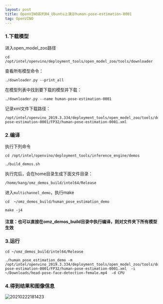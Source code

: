 ```yaml
---
layout: post
title: OpenVINO系列04_Ubuntu上演示human-pose-estimation-0001
tag: OpenVINO
---
```

   
### 1.下载模型

进入open_model_zoo路径

    cd /opt/intel/openvino/deployment_tools/open_model_zoo/tools/downloader

查看所有模型命令：

    ./downloader.py --print_all

在模型列表中找到要下载的模型并下载：

    ./downloader.py --name human-pose-estimation-0001

记录xml文件下载路径：

    /opt/intel/openvino_2019.3.334/deployment_tools/open_model_zoo/tools/downloader/intel/human-pose-estimation-0001/FP32/human-pose-estimation-0001.xml

### 2.编译

执行下列命令

    cd /opt/intel/openvino/deployment_tools/inference_engine/demos

    ./build_demos.sh

执行完后，会在home目录生成下面文件目录：

    /home/kang/omz_demos_build/intel64/Release

进入`multichannel_demo`，执行make

    cd  ~/omz_demos_build/human_pose_estimation_demo

    make -j4

#### 注意：也可以直接在omz_demos_build目录中执行编译，则对文件夹下所有模型生效

### 3.运行

    cd ~/omz_demos_build/intel64/Release

    ./human_pose_estimation_demo -m  /opt/intel/openvino_2019.3.334/deployment_tools/open_model_zoo/tools/downloader/intel/human-pose-estimation-0001/FP32/human-pose-estimation-0001.xml  -i ~/Downloads/head-pose-face-detection-female.mp4  -d CPU

### 4.得到结果和图像信息

![20210222181423](https://cdn.jsdelivr.net/gh/luckykang/picture_bed/blogs_images/20210222181423.png)





